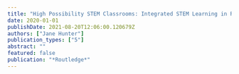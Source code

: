 ```yaml
---
title: "High Possibility STEM Classrooms: Integrated STEM Learning in Research and Practice"
date: 2020-01-01
publishDate: 2021-08-20T12:06:00.120679Z
authors: ["Jane Hunter"]
publication_types: ["5"]
abstract: ""
featured: false
publication: "*Routledge*"
---
```


